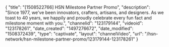 {
    "title": "[1508522766] HSN Milestone Partner Promo",
    "description": "Since 1977, we've been innovators, crafters, artisans, and designers. As we toast to 40 years, we happily and proudly celebrate every fun fact and milestone moment with you.",
    "channelid": "123179144",
    "videoid": "123178261",
    "date_created": "1497276672",
    "date_modified": "1508372439",
    "type": "captivate",
    "layout": "channelVideo",
    "url": "\/hsn-network\/hsn-milestone-partner-promo\/123179144-123178261"
}